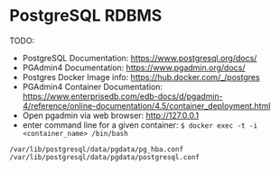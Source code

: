 # PostgreSQL RDBMS

TODO: 

* PostgreSQL Documentation: https://www.postgresql.org/docs/
* PGAdmin4 Documentation: https://www.pgadmin.org/docs/
* Postgres Docker Image info: https://hub.docker.com/_/postgres
* PGAdmin4 Container Documentation: https://www.enterprisedb.com/edb-docs/d/pgadmin-4/reference/online-documentation/4.5/container_deployment.html
* Open pgadmin via web browser: http://127.0.0.1
* enter command line for a given container: `$ docker exec -t -i <container_name> /bin/bash`

```shell script
/var/lib/postgresql/data/pgdata/pg_hba.conf 
/var/lib/postgresql/data/pgdata/postgresql.conf

```